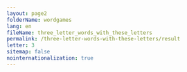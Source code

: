 ```yaml
---
layout: page2
folderName: wordgames
lang: en
fileName: three_letter_words_with_these_letters
permalink: /three-letter-words-with-these-letters/result
letter: 3
sitemap: false
nointernationalization: true
---
```

